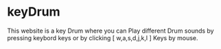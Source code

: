 # keyDrum
This website is a key Drum where you can Play different Drum sounds by pressing keybord keys or by clicking [ w,a,s,d,j,k,l ] Keys by mouse.
